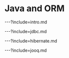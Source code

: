 # Java and ORM

---?include=intro.md

---?include=jdbc.md

---?include=hibernate.md

---?include=jooq.md